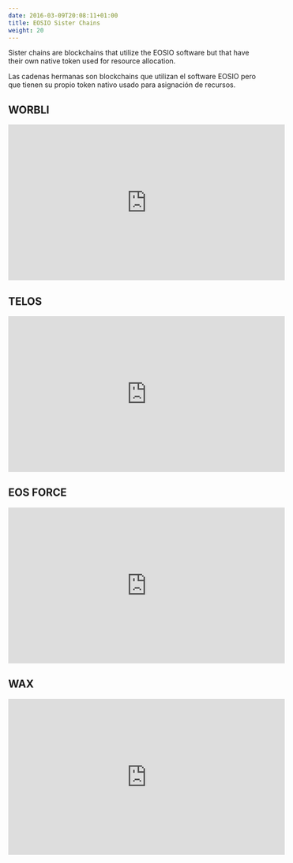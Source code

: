 ```yaml
---
date: 2016-03-09T20:08:11+01:00
title: EOSIO Sister Chains
weight: 20
---
```


Sister chains are blockchains that utilize the EOSIO software but that have their own native token used for resource allocation.

Las cadenas hermanas son blockchains que utilizan el software EOSIO pero que tienen su propio token nativo usado para asignación de recursos.

## WORBLI

<div class="rwd-media">
  <iframe width="560" height="315" src="https://www.youtube.com/embed/ideiyhAlvOQ" frameborder="0" allow="accelerometer; autoplay; encrypted-media; gyroscope; picture-in-picture" allowfullscreen></iframe>
</div>

## TELOS

<div class="rwd-media">
  <iframe width="560" height="315" src="https://www.youtube.com/embed/fvsvzCL46eI" frameborder="0" allow="accelerometer; autoplay; encrypted-media; gyroscope; picture-in-picture" allowfullscreen></iframe>
</div>

## EOS FORCE

<div class="rwd-media">
  <iframe width="560" height="315" src="https://www.youtube.com/embed/UdDZCzwKCDo" frameborder="0" allow="accelerometer; autoplay; encrypted-media; gyroscope; picture-in-picture" allowfullscreen></iframe>
</div>

## WAX 

<div class="rwd-media">
  <iframe width="560" height="315" src="https://www.youtube.com/embed/RjndO0BJ7Ik" frameborder="0" allow="accelerometer; autoplay; encrypted-media; gyroscope; picture-in-picture" allowfullscreen></iframe>
</div>